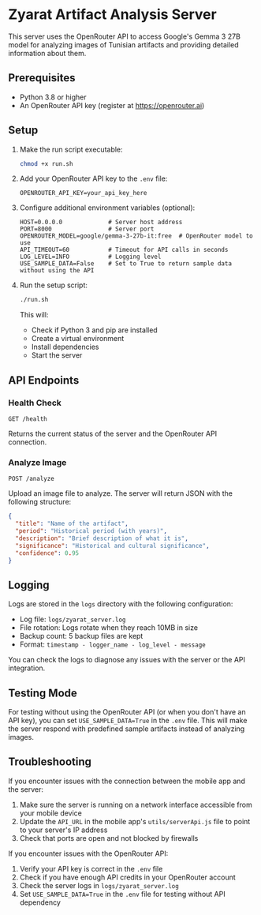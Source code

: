 # Zyarat Artifact Analysis Server

This server uses the OpenRouter API to access Google's Gemma 3 27B model for analyzing images of Tunisian artifacts and providing detailed information about them.

## Prerequisites

- Python 3.8 or higher
- An OpenRouter API key (register at <https://openrouter.ai>)

## Setup

1. Make the run script executable:

   ```bash
   chmod +x run.sh
   ```

2. Add your OpenRouter API key to the `.env` file:

   ```
   OPENROUTER_API_KEY=your_api_key_here
   ```

3. Configure additional environment variables (optional):

   ```
   HOST=0.0.0.0             # Server host address
   PORT=8000                # Server port
   OPENROUTER_MODEL=google/gemma-3-27b-it:free  # OpenRouter model to use
   API_TIMEOUT=60           # Timeout for API calls in seconds
   LOG_LEVEL=INFO           # Logging level
   USE_SAMPLE_DATA=False    # Set to True to return sample data without using the API
   ```

4. Run the setup script:

   ```bash
   ./run.sh
   ```

   This will:
   - Check if Python 3 and pip are installed
   - Create a virtual environment
   - Install dependencies
   - Start the server

## API Endpoints

### Health Check

```
GET /health
```

Returns the current status of the server and the OpenRouter API connection.

### Analyze Image

```
POST /analyze
```

Upload an image file to analyze. The server will return JSON with the following structure:

```json
{
  "title": "Name of the artifact",
  "period": "Historical period (with years)",
  "description": "Brief description of what it is",
  "significance": "Historical and cultural significance",
  "confidence": 0.95
}
```

## Logging

Logs are stored in the `logs` directory with the following configuration:

- Log file: `logs/zyarat_server.log`
- File rotation: Logs rotate when they reach 10MB in size
- Backup count: 5 backup files are kept
- Format: `timestamp - logger_name - log_level - message`

You can check the logs to diagnose any issues with the server or the API integration.

## Testing Mode

For testing without using the OpenRouter API (or when you don't have an API key), you can set `USE_SAMPLE_DATA=True` in the `.env` file. This will make the server respond with predefined sample artifacts instead of analyzing images.

## Troubleshooting

If you encounter issues with the connection between the mobile app and the server:

1. Make sure the server is running on a network interface accessible from your mobile device
2. Update the `API_URL` in the mobile app's `utils/serverApi.js` file to point to your server's IP address
3. Check that ports are open and not blocked by firewalls

If you encounter issues with the OpenRouter API:

1. Verify your API key is correct in the `.env` file
2. Check if you have enough API credits in your OpenRouter account
3. Check the server logs in `logs/zyarat_server.log`
4. Set `USE_SAMPLE_DATA=True` in the `.env` file for testing without API dependency
